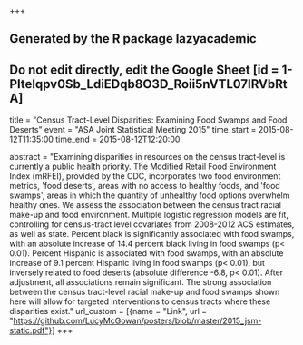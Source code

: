+++
## Generated by the R package lazyacademic
## Do not edit directly, edit the Google Sheet [id = 1-PItelqpv0Sb_LdiEDqb8O3D_Roii5nVTL07IRVbRtA]
title = "Census Tract-Level Disparities: Examining Food Swamps and Food Deserts"
event = "ASA Joint Statistical Meeting 2015"
time_start = 2015-08-12T11:35:00
time_end = 2015-08-12T12:20:00

abstract = "Examining disparities in resources on the census tract-level is currently a public health priority. The Modified Retail Food Environment Index (mRFEI), provided by the CDC, incorporates two food environment metrics, 'food deserts', areas with no access to healthy foods, and 'food swamps', areas in which the quantity of unhealthy food options overwhelm healthy ones. We assess the association between the census tract racial make-up and food environment. Multiple logistic regression models are fit, controlling for census-tract level covariates from 2008-2012 ACS estimates, as well as state. Percent black is significantly associated with food swamps, with an absolute increase of 14.4 percent black living in food swamps (p< 0.01). Percent Hispanic is associated with food swamps, with an absolute increase of 9.1 percent Hispanic living in food swamps (p< 0.01), but inversely related to food deserts (absolute difference -6.8, p< 0.01). After adjustment, all associations remain significant. The strong association between the census tract-level racial make-up and food swamps shown here will allow for targeted interventions to census tracts where these disparities exist."
url_custom = [{name = "Link", url = "https://github.com/LucyMcGowan/posters/blob/master/2015_jsm-static.pdf"}]
+++
